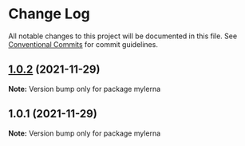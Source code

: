 # Change Log

All notable changes to this project will be documented in this file.
See [Conventional Commits](https://conventionalcommits.org) for commit guidelines.

## [1.0.2](https://github.com/hohhots/mylerna/compare/v1.0.1...v1.0.2) (2021-11-29)

**Note:** Version bump only for package mylerna





## 1.0.1 (2021-11-29)

**Note:** Version bump only for package mylerna
